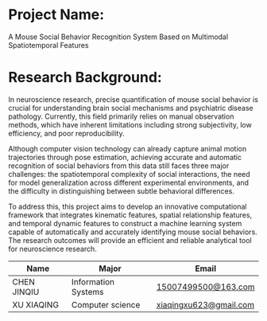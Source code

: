 # Project Name: 
A Mouse Social Behavior Recognition System Based on Multimodal Spatiotemporal Features

# Research Background:
In neuroscience research, precise quantification of mouse social behavior is crucial for understanding brain social mechanisms and psychiatric disease pathology. Currently, this field primarily relies on manual observation methods, which have inherent limitations including strong subjectivity, low efficiency, and poor reproducibility.

Although computer vision technology can already capture animal motion trajectories through pose estimation, achieving accurate and automatic recognition of social behaviors from this data still faces three major challenges: the spatiotemporal complexity of social interactions, the need for model generalization across different experimental environments, and the difficulty in distinguishing between subtle behavioral differences.

To address this, this project aims to develop an innovative computational framework that integrates kinematic features, spatial relationship features, and temporal dynamic features to construct a machine learning system capable of automatically and accurately identifying mouse social behaviors. The research outcomes will provide an efficient and reliable analytical tool for neuroscience research.


|  Name |  Major |  Email |
|---|---|---|
| CHEN JINQIU  | Information Systems |  15007499500@163.com |
| XU XIAQING  | Computer science | xiaqingxu623@gmail.com  |
